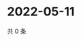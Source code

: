 # 2022-05-11

共 0 条

<!-- BEGIN WEIBO -->
<!-- 最后更新时间 Wed May 11 2022 19:13:26 GMT+0800 (China Standard Time) -->

<!-- END WEIBO -->
